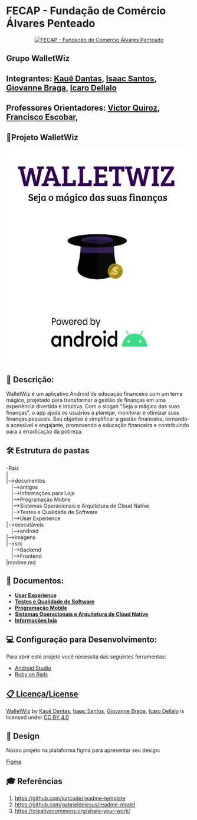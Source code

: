 #  FECAP - Fundação de Comércio Álvares Penteado

<p align="center">
<a href= "https://www.fecap.br/"><img src="https://encrypted-tbn0.gstatic.com/images?q=tbn:ANd9GcRhZPrRa89Kma0ZZogxm0pi-tCn_TLKeHGVxywp-LXAFGR3B1DPouAJYHgKZGV0XTEf4AE&usqp=CAU" alt="FECAP - Fundação de Comércio Álvares Penteado" border="0"></a>
</p>

## Grupo WalletWiz

## Integrantes: <a href="https://www.linkedin.com/in/kauê-dantas-309098271/">Kauê Dantas</a>, <a href="https://www.linkedin.com/in/isaac-fs-santos/">Isaac Santos</a>, <a href="https://www.linkedin.com/in/giovanne-braga-0a4288280/">Giovanne Braga</a>, <a href="https://www.linkedin.com/in/icaro-luis-dellalo-silva-b8ab60304/">Icaro Dellalo</a>

## Professores Orientadores: <a href="https://www.linkedin.com/in/victorbarq/">Victor Quiroz</a>, <a href="https://www.linkedin.com/in/francisco-escobar/">Francisco Escobar</a>,
## 📱Projeto WalletWiz

<p align="center">
  <img src="https://github.com/2024-2-NADS3/WalletWiz/blob/main/imagens/logowalletwiz.jpg?raw=true" width="550" alt="Logo WalletWiz">
</p>


## 📜 Descrição:

WalletWiz é um aplicativo Android de educação financeira com um tema mágico, projetado para transformar a gestão de finanças em uma experiência divertida e intuitiva. Com o slogan "Seja o mágico das suas finanças", o app ajuda os usuários a planejar, monitorar e otimizar suas finanças pessoais. Seu objetivo é simplificar a gestão financeira, tornando-a acessível e engajante, promovendo a educação financeira e contribuindo para a erradicação da pobreza.

## 🛠 Estrutura de pastas

-Raiz<br>
|<br>
|-->documentos<br>
  &emsp;|-->antigos<br>
  &emsp;|-->Informações para Loja<br>
  &emsp;|-->Programação Mobile<br>
  &emsp;|-->Sistemas Operacionais e Arquitetura de Cloud Native<br>
  &emsp;|-->Testes e Qualidade de Software<br>
  &emsp;|-->User Experience<br>
|-->executáveis<br>
  &emsp;|-->android<br>
|-->imagens<br>
|-->src<br>
  &emsp;|-->Backend<br>
  &emsp;|-->Frontend<br>
|readme.md<br>

## 📂 Documentos:
- <b><a href="https://github.com/2024-2-NADS3/WalletWiz/tree/main/documentos/User%20Experience">User Experience</a></b>
- <b><a href="https://github.com/2024-2-NADS3/WalletWiz/tree/main/documentos/Testes%20e%20Qualidade%20de%20Software%20(DevOps)">Testes e Qualidade de Software</a></b>
- <b><a href="https://github.com/2024-2-NADS3/WalletWiz/tree/main/documentos/Programa%C3%A7%C3%A3o%20Mobile">Programação Mobile</a></b>
- <b><a href="https://github.com/2024-2-NADS3/WalletWiz/tree/main/documentos/Sistemas%20Operacionais%20e%20Arquitetura%20de%20Cloud%20Native">Sistemas Operacionais e Arquitetura de Cloud Native</a></b>
- <b><a href="https://github.com/2024-2-NADS3/WalletWiz/tree/main/documentos/Informa%C3%A7%C3%B5es%20para%20Loja">Informações loja</a></b>

## 💻 Configuração para Desenvolvimento:

Para abrir este projeto você necessita das seguintes ferramentas:

* <a href="https://developer.android.com/studio?hl=pt-br"> Android Studio
* <a href="https://www.ruby-lang.org/pt/"> Ruby on Rails

## 📋 Licença/License

<p xmlns:cc="http://creativecommons.org/ns#" xmlns:dct="http://purl.org/dc/terms/"><a property="dct:title" rel="cc:attributionURL" href="https://github.com/2024-2-NADS3/WalletWiz">WalletWiz</a> by <a rel="cc:attributionURL dct:creator" property="cc:attributionName" <a href="https://www.linkedin.com/in/kauê-dantas-309098271/">Kauê Dantas</a>, <a href="https://www.linkedin.com/in/isaac-fs-santos/">Isaac Santos</a>, <a href="https://www.linkedin.com/in/giovanne-braga-0a4288280/">Giovanne Braga</a>, <a href="https://www.linkedin.com/in/icaro-luis-dellalo-silva-b8ab60304/">Icaro Dellalo</a> is licensed under <a href="https://creativecommons.org/licenses/by/4.0/?ref=chooser-v1" target="_blank" rel="license noopener noreferrer" style="display:inline-block;">CC BY 4.0<img style="height:22px!important;margin-left:3px;vertical-align:text-bottom;" src="https://mirrors.creativecommons.org/presskit/icons/cc.svg?ref=chooser-v1" alt=""><img style="height:22px!important;margin-left:3px;vertical-align:text-bottom;" src="https://mirrors.creativecommons.org/presskit/icons/by.svg?ref=chooser-v1" alt=""></a></p>

## 🎨 Design

Nosso projeto na plataforma figma para apresentar seu design:

 <a href="https://www.figma.com/design/dAwN52uwsFZDyqOYPfJ8wt/WalletWiz?node-id=0-1&node-type=canvas&t=YibgJ2U05f5hgalI-0">Figma</a>

## 🎓 Referências

1. <https://github.com/iuricode/readme-template>
2. <https://github.com/gabrieldejesus/readme-model>
3. <https://creativecommons.org/share-your-work/>
